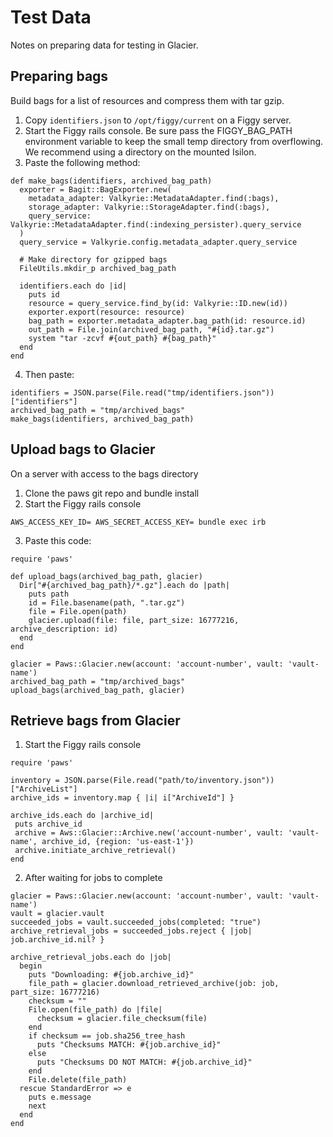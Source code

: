# Test Data

Notes on preparing data for testing in Glacier.

## Preparing bags

Build bags for a list of resources and compress them with tar gzip.

1. Copy `identifiers.json` to `/opt/figgy/current` on a Figgy server.
2. Start the Figgy rails console. Be sure pass the FIGGY_BAG_PATH environment variable to keep the small temp directory from overflowing. We recommend using a directory on the mounted Isilon.
3. Paste the following method:
  
  ```
  def make_bags(identifiers, archived_bag_path)
    exporter = Bagit::BagExporter.new(
      metadata_adapter: Valkyrie::MetadataAdapter.find(:bags),
      storage_adapter: Valkyrie::StorageAdapter.find(:bags),
      query_service: Valkyrie::MetadataAdapter.find(:indexing_persister).query_service
    )
    query_service = Valkyrie.config.metadata_adapter.query_service

    # Make directory for gzipped bags
    FileUtils.mkdir_p archived_bag_path

    identifiers.each do |id|
      puts id
      resource = query_service.find_by(id: Valkyrie::ID.new(id))
      exporter.export(resource: resource)
      bag_path = exporter.metadata_adapter.bag_path(id: resource.id)
      out_path = File.join(archived_bag_path, "#{id}.tar.gz")
      system "tar -zcvf #{out_path} #{bag_path}"
    end
  end
  ```
4. Then paste:

  ```
  identifiers = JSON.parse(File.read("tmp/identifiers.json"))["identifiers"]
  archived_bag_path = "tmp/archived_bags"
  make_bags(identifiers, archived_bag_path) 
  ```

## Upload bags to Glacier

On a server with access to the bags directory

1. Clone the paws git repo and bundle install
2. Start the Figgy rails console
  
  ```
  AWS_ACCESS_KEY_ID= AWS_SECRET_ACCESS_KEY= bundle exec irb
  ```
3. Paste this code:
  
  ```
  require 'paws'

  def upload_bags(archived_bag_path, glacier)
    Dir["#{archived_bag_path}/*.gz"].each do |path|
      puts path
      id = File.basename(path, ".tar.gz")
      file = File.open(path)
      glacier.upload(file: file, part_size: 16777216, archive_description: id)
    end
  end

  glacier = Paws::Glacier.new(account: 'account-number', vault: 'vault-name')
  archived_bag_path = "tmp/archived_bags"
  upload_bags(archived_bag_path, glacier)
  ```

## Retrieve bags from Glacier

1. Start the Figgy rails console

  ```
  require 'paws'

  inventory = JSON.parse(File.read("path/to/inventory.json"))["ArchiveList"]
  archive_ids = inventory.map { |i| i["ArchiveId"] }

  archive_ids.each do |archive_id|
   puts archive_id
   archive = Aws::Glacier::Archive.new('account-number', vault: 'vault-name', archive_id, {region: 'us-east-1'})
   archive.initiate_archive_retrieval()
  end
  ```

2. After waiting for jobs to complete

  ```
  glacier = Paws::Glacier.new(account: 'account-number', vault: 'vault-name')
  vault = glacier.vault
  succeeded_jobs = vault.succeeded_jobs(completed: "true")
  archive_retrieval_jobs = succeeded_jobs.reject { |job| job.archive_id.nil? }

  archive_retrieval_jobs.each do |job|
    begin
      puts "Downloading: #{job.archive_id}"
      file_path = glacier.download_retrieved_archive(job: job, part_size: 16777216)
      checksum = ""
      File.open(file_path) do |file|
        checksum = glacier.file_checksum(file)
      end
      if checksum == job.sha256_tree_hash
        puts "Checksums MATCH: #{job.archive_id}"
      else
        puts "Checksums DO NOT MATCH: #{job.archive_id}"
      end
      File.delete(file_path)
    rescue StandardError => e
      puts e.message
      next
    end
  end
  ```
